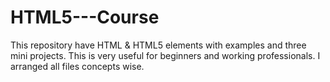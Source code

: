 # HTML5---Course
This repository have HTML &amp; HTML5 elements with examples and three mini projects. This is very useful for beginners and working professionals. I arranged all files concepts wise.
